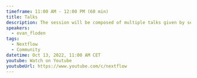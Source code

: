 ```yaml
---
timeframe: 11:00 AM - 12:00 PM (60 min)
title: Talks
description: The session will be composed of multiple talks given by several speakers. Details will be announced soon.
speakers:
  - evan_floden
tags:
  - Nextflow
  - Community
datetime: Oct 13, 2022, 11:00 AM CET
youtube: Watch on Youtube
youtubeUrl: https://www.youtube.com/c/nextflow
---
```

